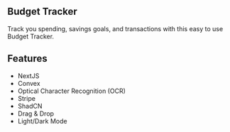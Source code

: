 ## Budget Tracker

Track you spending, savings goals, and transactions with this easy to use Budget Tracker.

## Features

- NextJS
- Convex
- Optical Character Recognition (OCR)
- Stripe
- ShadCN
- Drag & Drop
- Light/Dark Mode
